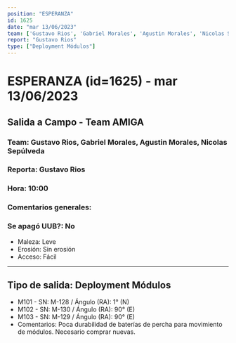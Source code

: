 ```yaml
---
position: "ESPERANZA"
id: 1625
date: "mar 13/06/2023"
team: ['Gustavo Rios', 'Gabriel Morales', 'Agustin Morales', 'Nicolas Sepúlveda']
report: "Gustavo Rios"
type: ["Deployment Módulos"]
---
```


# ESPERANZA (id=1625) - mar 13/06/2023
## Salida a Campo - Team AMIGA
### Team: Gustavo Rios, Gabriel Morales, Agustin Morales, Nicolas Sepúlveda
### Reporta: Gustavo Rios
### Hora: 10:00
### Comentarios generales: 
### Se apagó UUB?: No 
- Maleza: Leve
- Erosión: Sin erosión
- Acceso: Fácil
---------
## Tipo de salida: Deployment Módulos
   - M101 - SN: M-128 / Ángulo (RA): 1° (N)
   - M102 - SN: M-130 / Ángulo (RA): 90° (E)
   - M103 - SN: M-129 / Ángulo (RA): 90° (E)
   - Comentarios: Poca durabilidad de baterías de percha para movimiento de módulos. Necesario comprar nuevas.
